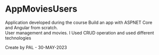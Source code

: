 # AppMoviesUsers
Application developed during the course Build an app with ASPNET Core and Angular from scratch.  
User management and movies. I Used CRUD operation and used different technologies

Create by PAL - 30-MAY-2023
